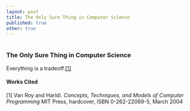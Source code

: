 ```yaml
---
layout: post
title: The Only Sure Thing in Computer Science
published: true
other: true
---
```

# 
### The Only Sure Thing in Computer Science

Everything is a tradeoff.<a href="#bib1">[1]</a> 

#### Works Cited

<a id="bib1">[1]</a> Van Roy and Haridi. *Concepts, Techniques, and Models of Computer Programming* MIT Press, hardcover, ISBN 0-262-22069-5, March 2004
